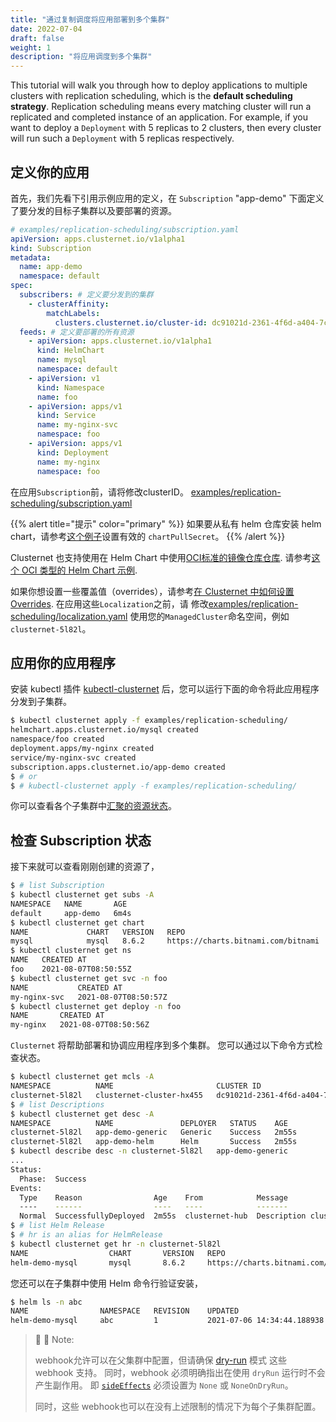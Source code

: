 ```yaml
---
title: "通过复制调度将应用部署到多个集群"
date: 2022-07-04
draft: false
weight: 1
description: "将应用调度到多个集群"
---
```


This tutorial will walk you through how to deploy applications to multiple clusters with replication scheduling, which
is the **default scheduling strategy**. Replication scheduling means every matching cluster will run a replicated and
completed instance of an application. For example, if you want to deploy a `Deployment` with 5 replicas to 2 clusters,
then every cluster will run such a `Deployment` with 5 replicas respectively.

## 定义你的应用

首先，我们先看下引用示例应用的定义，在 `Subscription` "app-demo" 下面定义了要分发的目标子集群以及要部署的资源。

```yaml
# examples/replication-scheduling/subscription.yaml
apiVersion: apps.clusternet.io/v1alpha1
kind: Subscription
metadata:
  name: app-demo
  namespace: default
spec:
  subscribers: # 定义要分发到的集群
    - clusterAffinity:
        matchLabels:
          clusters.clusternet.io/cluster-id: dc91021d-2361-4f6d-a404-7c33b9e01118 # 请将此 CLUSTER-ID 更新为你的!!!
  feeds: # 定义要部署的所有资源
    - apiVersion: apps.clusternet.io/v1alpha1
      kind: HelmChart
      name: mysql
      namespace: default
    - apiVersion: v1
      kind: Namespace
      name: foo
    - apiVersion: apps/v1
      kind: Service
      name: my-nginx-svc
      namespace: foo
    - apiVersion: apps/v1
      kind: Deployment
      name: my-nginx
      namespace: foo
```

在应用`Subscription`前，请将修改clusterID。
[examples/replication-scheduling/subscription.yaml](https://github.com/clusternet/clusternet/blob/main/examples/replication-scheduling/subscription.yaml)

{{% alert title="提示" color="primary" %}}
如果要从私有 helm 仓库安装 helm chart，请参考[这个例子](https://github.com/clusternet/clusternet/blob/main/deploy/templates/helm-chart-private-repo.yaml)设置有效的 `chartPullSecret`。
{{% /alert %}}

Clusternet 也支持使用在 Helm Chart 中使用[OCI标准的镜像仓库仓库](https://helm.sh/docs/topics/registries/).
请参考[这个 OCI 类型的 Helm Chart 示例](https://github.com/clusternet/clusternet/blob/main/examples/oci/oci-chart-mysql.yaml).

如果你想设置一些覆盖值（overrides），请参考[在 Clusternet 中如何设置 Overrides](setting-overrides.md).
在应用这些`Localization`之前，请
修改[examples/replication-scheduling/localization.yaml](https://github.com/clusternet/clusternet/blob/main/examples/replication-scheduling/localization.yaml)
使用您的`ManagedCluster`命名空间，例如`clusternet-5l82l`。

## 应用你的应用程序

安装 kubectl 插件 [kubectl-clusternet](/docs/kubectl-clusternet/) 后，您可以运行下面的命令将此应用程序分发到子集群。

```bash
$ kubectl clusternet apply -f examples/replication-scheduling/
helmchart.apps.clusternet.io/mysql created
namespace/foo created
deployment.apps/my-nginx created
service/my-nginx-svc created
subscription.apps.clusternet.io/app-demo created
$ # or
$ # kubectl-clusternet apply -f examples/replication-scheduling/
```

你可以查看各个子集群中[汇聚的资源状态](docs/tutorials/multi-cluster-apps/aggregated-status/)。

## 检查 Subscription 状态

接下来就可以查看刚刚创建的资源了，

```bash
$ # list Subscription
$ kubectl clusternet get subs -A
NAMESPACE   NAME       AGE
default     app-demo   6m4s
$ kubectl clusternet get chart
NAME             CHART   VERSION   REPO                                 STATUS   AGE
mysql            mysql   8.6.2     https://charts.bitnami.com/bitnami   Found    71s
$ kubectl clusternet get ns
NAME   CREATED AT
foo    2021-08-07T08:50:55Z
$ kubectl clusternet get svc -n foo
NAME           CREATED AT
my-nginx-svc   2021-08-07T08:50:57Z
$ kubectl clusternet get deploy -n foo
NAME       CREATED AT
my-nginx   2021-08-07T08:50:56Z
```

`Clusternet` 将帮助部署和协调应用程序到多个集群。 您可以通过以下命令方式检查状态。

```bash
$ kubectl clusternet get mcls -A
NAMESPACE          NAME                       CLUSTER ID                             SYNC MODE   KUBERNETES   READYZ   AGE
clusternet-5l82l   clusternet-cluster-hx455   dc91021d-2361-4f6d-a404-7c33b9e01118   Dual        v1.21.0      true     5d22h
$ # list Descriptions
$ kubectl clusternet get desc -A
NAMESPACE          NAME               DEPLOYER   STATUS    AGE
clusternet-5l82l   app-demo-generic   Generic    Success   2m55s
clusternet-5l82l   app-demo-helm      Helm       Success   2m55s
$ kubectl describe desc -n clusternet-5l82l   app-demo-generic
...
Status:
  Phase:  Success
Events:
  Type    Reason                Age    From            Message
  ----    ------                ----   ----            -------
  Normal  SuccessfullyDeployed  2m55s  clusternet-hub  Description clusternet-5l82l/app-demo-generic is deployed successfully
$ # list Helm Release
$ # hr is an alias for HelmRelease
$ kubectl clusternet get hr -n clusternet-5l82l
NAME                  CHART       VERSION   REPO                                 STATUS     AGE
helm-demo-mysql       mysql       8.6.2     https://charts.bitnami.com/bitnami   deployed   2m55s
```

您还可以在子集群中使用 Helm 命令行验证安装，

```bash
$ helm ls -n abc
NAME               	NAMESPACE	REVISION	UPDATED                             	STATUS  	CHART            	APP VERSION
helm-demo-mysql    	abc      	1       	2021-07-06 14:34:44.188938 +0800 CST	deployed	mysql-8.6.2      	8.0.25
```

> :pushpin: :pushpin: Note:
>
> webhook允许可以在父集群中配置，但请确保 [dry-run](https://kubernetes.io/docs/reference/access-authn-authz/extensible-admission-controllers/#side-effects) 模式 这些 webhook 支持。 同时，webhook 必须明确指出在使用 `dryRun` 运行时不会产生副作用。 即 [`sideEffects`](https://kubernetes.io/docs/reference/access-authn-authz/extensible-admission-controllers/#side-effects) 必须设置为 `None` 或 `NoneOnDryRun`。
>
> 同时，这些 webhook也可以在没有上述限制的情况下为每个子集群配置。
